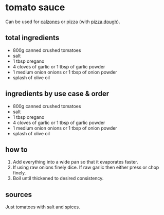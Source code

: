 # tomato sauce

Can be used for [calzones](calzones) or pizza (with [pizza dough](pizza-dough)).

## total ingredients

- 800g canned crushed tomatoes
- salt
- 1 tbsp oregano
- 4 cloves of garlic or 1 tbsp of garlic powder
- 1 medium onion onions or 1 tbsp of onion powder
- splash of olive oil

## ingredients by use case & order

- 800g canned crushed tomatoes
- salt
- 1 tbsp oregano
- 4 cloves of garlic or 1 tbsp of garlic powder
- 1 medium onion onions or 1 tbsp of onion powder
- splash of olive oil

## how to

1. Add everything into a wide pan so that it evaporates faster.
2. If using raw onions finely dice. If raw garlic then either press or chop finely.
3. Boil until thickened to desired consistency.


## sources

Just tomatoes with salt and spices.
